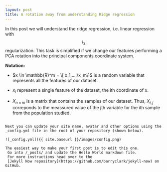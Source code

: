 ```yaml
---
layout: post
title: A rotation away from understanding Ridge regression
---
```


In this post we will understand the ridge regression, i.e. linear regression with $$l_2$$  regularization.
This task is simplified if we change our features performing a PCA rotation into the principal components coordinate 
system.

**Notation:**
  
  * $x \in \mathbb{R}^m =  \[ x_1,...,\x_m\]$ is a random variable that represents all the features of our dataset.

  * $x_i$ represent a single feature of the dataset, the ith coordinate of $x$.

  * $X_{n \times m}$ is a matrix that contains the samples of our dataset.
  Thus, $X_{i,j}$ correponds to the meassured value of the jth variable for the ith sample from the population studied.



   


```

Next you can update your site name, avatar and other options using the _config.yml file in the root of your repository (shown below).

![_config.yml]({{ site.baseurl }}/images/config.png)

The easiest way to make your first post is to edit this one.
 Go into /_posts/ and update the Hello World markdown file. 
 For more instructions head over to the 
 [Jekyll Now repository](https://github.com/barryclark/jekyll-now) on GitHub.
